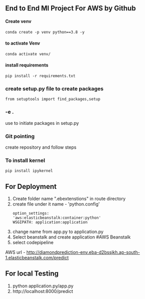 ## End to End Ml Project For AWS by Github

#### Create venv
```
conda create -p venv python==3.8 -y  
```

#### to activate Venv
```
conda activate venv/
```

#### install requirements
```
pip install -r requirements.txt
```

### create setup.py file to create packages 

````
from setuptools import find_packages,setup
````

### -e . 
use to initiate packages in setup.py


### Git pointing

create repository and follow steps

### To install kernel
````
pip install ipykernel
````

## For Deployment

1. Create folder name ".ebextenstions" in route directory 
2. create file under it name - 'python.config'
    ````
    option_settings:
    'aws:elasticbeanstalk:container:python'
    WSGIPATH: application:application
    ````
3. change name from app.py to application.py
4. Select beanstalk and create application #AWS Beanstalk
5. select codepipeline

AWS url - http://diamondprediction-env.eba-d2bssjkh.ap-south-1.elasticbeanstalk.com/predict

## For local Testing

1. python application.py/app.py
2. http://localhost:8000/predict
